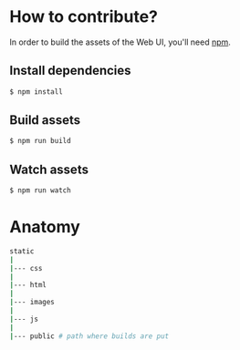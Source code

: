 # How to contribute?

In order to build the assets of the Web UI, you'll need [npm](https://docs.npmjs.com/getting-started/what-is-npm).

## Install dependencies

```bash
$ npm install
```

## Build assets

```bash
$ npm run build
```

## Watch assets

```bash
$ npm run watch
```

# Anatomy

```bash
static
|
|--- css
|
|--- html
|
|--- images
|
|--- js
|
|--- public # path where builds are put
```
